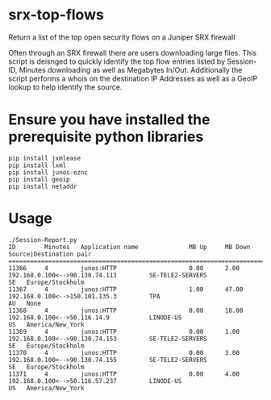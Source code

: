 # srx-top-flows
Return a list of the top open security flows on a Juniper SRX firewall

Often through an SRX firewall there are users downloading large files. This script is deisnged to quickly identify the top flow entries listed by Session-ID, Minutes downloading as well as Megabytes In/Out. Additionally the script performs a whois on the destination IP Addresses as well as a GeoIP lookup to help identify the source. 

# Ensure you have installed the prerequisite python libraries 
```
pip install jxmlease
pip install lxml
pip install junos-eznc 
pip install geoip
pip install netaddr
```

 # Usage
```
./Session-Report.py
ID        Minutes   Application name              MB Up     MB Down   Source|Destination pair
=============================================================================================================================================================================
11366     4         junos:HTTP                    0.00      2.00      192.168.0.100<-->90.130.74.113         SE-TELE2-SERVERS              SE   Europe/Stockholm    
11367     4         junos:HTTP                    1.00      47.00     192.168.0.100<-->150.101.135.3         TPA                           AU   None                
11368     4         junos:HTTP                    0.00      18.00     192.168.0.100<-->50.116.14.9           LINODE-US                     US   America/New_York    
11369     4         junos:HTTP                    0.00      1.00      192.168.0.100<-->90.130.74.153         SE-TELE2-SERVERS              SE   Europe/Stockholm    
11370     4         junos:HTTP                    0.00      3.00      192.168.0.100<-->90.130.74.155         SE-TELE2-SERVERS              SE   Europe/Stockholm    
11371     4         junos:HTTP                    0.00      4.00      192.168.0.100<-->50.116.57.237         LINODE-US                     US   America/New_York   
```
